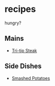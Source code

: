 # recipes

hungry?



## Mains

- [Tri-tip Steak](tri-tip.md)



## Side Dishes

- [Smashed Potatoes](smashedPotatoes.md)
